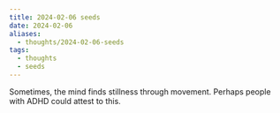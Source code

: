 ```yaml
---
title: 2024-02-06 seeds
date: 2024-02-06
aliases:
  - thoughts/2024-02-06-seeds
tags:
  - thoughts
  - seeds
---
```

Sometimes, the mind finds stillness through movement. Perhaps people with ADHD could attest to this.